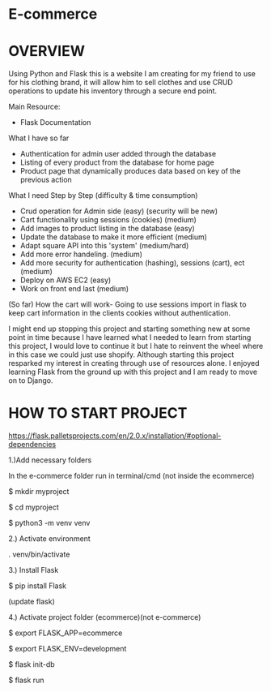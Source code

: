 # E-commerce

# OVERVIEW
Using Python and Flask this is a website I am creating for my friend to use for his clothing brand,
it will allow him to sell clothes and use CRUD operations to update his inventory through a secure end point.

Main Resource:
  - Flask Documentation
  
What I have so far
- Authentication for admin user added through the database
- Listing of every product from the database for home page 
- Product page that dynamically produces data based on key of the previous action

What I need Step by Step (difficulty & time consumption)
- Crud operation for Admin side (easy) (security will be new)
- Cart functionality using sessions (cookies) (medium)
- Add images to product listing in the database (easy)
- Update the database to make it more efficient (medium)
- Adapt square API into this 'system' (medium/hard)
- Add more error handeling. (medium)
- Add more security for authentication (hashing), sessions (cart), ect (medium)
- Deploy on AWS EC2 (easy)
- Work on front end last (medium)

(So far) How the cart will work-
Going to use sessions import in flask to keep cart information in the clients cookies without authentication.

  I might end up stopping this project and starting something new at some point in time because I have learned what I needed to learn from starting this project, I would love to continue it but I hate to reinvent the wheel where in this case we could just use shopify.  Although starting this project resparked my interest in creating through use of resources alone. I enjoyed learning Flask from the ground up with this project and I am ready to move on to Django.
  



# HOW TO START PROJECT
https://flask.palletsprojects.com/en/2.0.x/installation/#optional-dependencies

1.)Add necessary folders

In the e-commerce folder run in terminal/cmd (not inside the ecommerce)

$ mkdir myproject

$ cd myproject

$ python3 -m venv venv


2.) Activate environment

. venv/bin/activate


3.) Install Flask

$ pip install Flask

(update flask)

 
4.) Activate project folder (ecommerce)(not e-commerce)

$ export FLASK_APP=ecommerce

$ export FLASK_ENV=development

$ flask init-db

$ flask run



